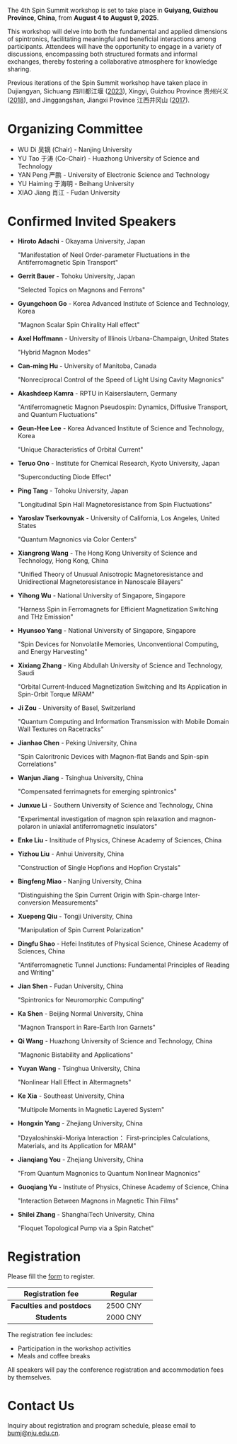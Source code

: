 The 4th Spin Summit workshop is set to take place in **Guiyang, Guizhou Province, China**, from **August 4 to August 9, 2025**. 

This workshop will delve into both the fundamental and applied dimensions of spintronics, facilitating meaningful and beneficial interactions among participants. Attendees will have the opportunity to engage in a variety of discussions, encompassing both structured formats and informal exchanges, thereby fostering a collaborative atmosphere for knowledge sharing. 

Previous iterations of the Spin Summit workshop have taken place in Dujiangyan, Sichuang 四川都江堰 ([2023](../index_2023.html)), Xingyi, Guizhou Province 贵州兴义 ([2018](../2018/index.html)), and Jinggangshan, Jiangxi Province 江西井冈山 ([2017](../2017/index.html)).

# Organizing Committee

- WU Di 吴镝 (Chair) - Nanjing University
- YU Tao 于涛 (Co-Chair) - Huazhong University of Science and Technology 
- YAN Peng 严鹏 - University of Electronic Science and Technology
- YU Haiming 于海明 - Beihang University
- XIAO Jiang 肖江 - Fudan University

# Confirmed Invited Speakers

- **Hiroto Adachi** - Okayama University, Japan
  
  "Manifestation of Neel Order-parameter Fluctuations in the Antiferromagnetic Spin Transport"
  
- **Gerrit Bauer** - Tohoku University, Japan
  
  "Selected Topics on Magnons and Ferrons"
  
- **Gyungchoon Go** - Korea Advanced Institute of Science and Technology, Korea

  "Magnon Scalar Spin Chirality Hall effect"
  
- **Axel Hoffmann** - University of Illinois Urbana-Champaign, United States

  "Hybrid Magnon Modes"
  
- **Can-ming Hu** - University of Manitoba, Canada

  "Nonreciprocal Control of the Speed of Light Using Cavity Magnonics"
  
- **Akashdeep Kamra** - RPTU in Kaiserslautern, Germany

  "Antiferromagnetic Magnon Pseudospin:  Dynamics, Diffusive Transport, and Quantum Fluctuations"
  
- **Geun-Hee Lee** - Korea Advanced Institute of Science and Technology, Korea

  "Unique Characteristics of Orbital Current"
  
- **Teruo Ono** - Institute for Chemical Research, Kyoto University, Japan

  "Superconducting Diode Effect"
  
- **Ping Tang** - Tohoku University, Japan

  "Longitudinal Spin Hall Magnetoresistance from Spin Fluctuations"
  
- **Yaroslav Tserkovnyak** - University of California, Los Angeles, United States

  "Quantum Magnonics via Color Centers"
  
- **Xiangrong Wang** - The Hong Kong University of Science and Technology, Hong Kong, China

  "Unified Theory of Unusual Anisotropic Magnetoresistance and Unidirectional Magnetoresistance in Nanoscale Bilayers"
  
- **Yihong Wu** - National University of Singapore, Singapore

  "Harness Spin in Ferromagnets for Efficient Magnetization Switching and THz Emission"
  
- **Hyunsoo Yang** - National University of Singapore, Singapore

  "Spin Devices for Nonvolatile Memories, Unconventional Computing, and Energy Harvesting"
  
- **Xixiang Zhang** - King Abdullah University of Science and Technology, Saudi

  "Orbital Current-Induced Magnetization Switching and Its Application in Spin-Orbit Torque MRAM"
  
- **Ji Zou** - University of Basel, Switzerland

  "Quantum Computing and Information Transmission with Mobile Domain Wall Textures on Racetracks"
  
- **Jianhao Chen** - Peking University, China

  "Spin Caloritronic Devices with Magnon-flat Bands and Spin-spin Correlations"

- **Wanjun Jiang** - Tsinghua University, China

  "Compensated ferrimagnets for emerging spintronics"
  
- **Junxue Li** - Southern University of Science and Technology, China

  "Experimental investigation of magnon spin relaxation and magnon-polaron in uniaxial antiferromagnetic insulators"
  
- **Enke Liu** - Insititude of Physics, Chinese Academy of Sciences, China
- **Yizhou Liu** - Anhui University, China

  "Construction of Single Hopfions and Hopfion Crystals"
  
- **Bingfeng Miao** - Nanjing University, China

  "Distinguishing the Spin Current Origin with Spin-charge Inter-conversion Measurements"
  
- **Xuepeng Qiu** - Tongji University, China

  "Manipulation of Spin Current Polarization"
  
- **Dingfu Shao** - Hefei Institutes of Physical Science, Chinese Academy of Sciences, China

  "Antiferromagnetic Tunnel Junctions: Fundamental Principles of Reading and Writing"
  
- **Jian Shen** - Fudan University, China

  "Spintronics for Neuromorphic Computing"
  
- **Ka Shen** - Beijing Normal University, China

  "Magnon Transport in Rare-Earth Iron Garnets"
  
- **Qi Wang** - Huazhong University of Science and Technology, China

  "Magnonic Bistability and Applications"

- **Yuyan Wang** - Tsinghua University, China

  "Nonlinear Hall Effect in Altermagnets"
  
- **Ke Xia** - Southeast University, China

  "Multipole Moments in Magnetic Layered System"
  
- **Hongxin Yang** - Zhejiang University, China

  "Dzyaloshinskii-Moriya Interaction： First-principles Calculations, Materials, and its Application for MRAM"
  
- **Jianqiang You** - Zhejiang University, China

  "From Quantum Magnonics to Quantum Nonlinear Magnonics"
  
- **Guoqiang Yu** - Institute of Physics, Chinese Academy of Science, China

  "Interaction Between Magnons in Magnetic Thin Films"
  
- **Shilei Zhang** - ShanghaiTech University, China

  "Floquet Topological Pump via a Spin Ratchet"

# Registration

Please fill the [form](https://table.nju.edu.cn/dtable/forms/97e0163d-7a28-4907-a291-fe5c63a3c677/) to register.

| **Registration fee** | **Regular** |
| :---: | :------: |
| **Faculties and postdocs** | &nbsp;&nbsp;&nbsp; 2500 CNY &nbsp;&nbsp;&nbsp; |
| **Students** | &nbsp;&nbsp;&nbsp; 2000 CNY &nbsp;&nbsp;&nbsp; |

The registration fee includes:
- Participation in the workshop activities
- Meals and coffee breaks

All speakers will pay the conference registration and accommodation fees by themselves. <!-- If your family members want to have meals, it is 260 CNY per day per person. -->

# Contact Us
Inquiry about registration and program schedule, please email to <bumj@nju.edu.cn>.

